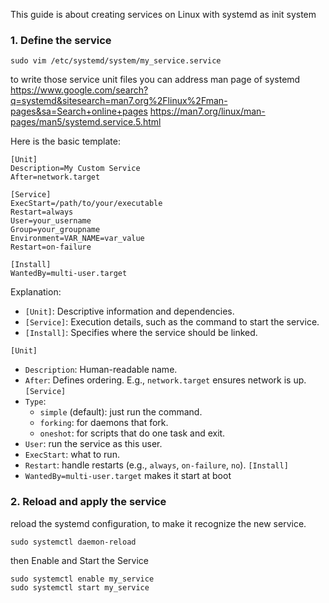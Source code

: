 This guide is about creating services on Linux with systemd as init system

### 1. Define the service

```
sudo vim /etc/systemd/system/my_service.service
```

to write those service unit files you can address man page of systemd
https://www.google.com/search?q=systemd&sitesearch=man7.org%2Flinux%2Fman-pages&sa=Search+online+pages
https://man7.org/linux/man-pages/man5/systemd.service.5.html

Here is the basic template:
```
[Unit]  
Description=My Custom Service  
After=network.target  
  
[Service]  
ExecStart=/path/to/your/executable  
Restart=always  
User=your_username  
Group=your_groupname  
Environment=VAR_NAME=var_value  
Restart=on-failure
  
[Install]  
WantedBy=multi-user.target
```

Explanation:

- `[Unit]`: Descriptive information and dependencies.  
- `[Service]`: Execution details, such as the command to start the service.  
- `[Install]`: Specifies where the service should be linked.

 `[Unit]`
- `Description`: Human-readable name.
- `After`: Defines ordering. E.g., `network.target` ensures network is up.
`[Service]`
- `Type`:
    - `simple` (default): just run the command.
    - `forking`: for daemons that fork.
    - `oneshot`: for scripts that do one task and exit.
- `User`: run the service as this user.
- `ExecStart`: what to run.
- `Restart`: handle restarts (e.g., `always`, `on-failure`, `no`).
`[Install]`
- `WantedBy=multi-user.target` makes it start at boot 

### 2. Reload and apply the service

reload the systemd configuration, to make it recognize the new service.
```
sudo systemctl daemon-reload
```

then Enable and Start the Service
```
sudo systemctl enable my_service
sudo systemctl start my_service
```
